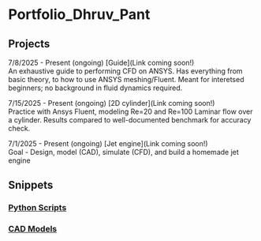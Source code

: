 # Portfolio_Dhruv_Pant

## Projects

7/8/2025 - Present (ongoing)
[Guide](Link coming soon!)  
An exhaustive guide to performing CFD on ANSYS. Has everything from basic theory, to how to use ANSYS meshing/Fluent. Meant for interetsed beginners; no background in fluid dynamics required.

7/15/2025 - Present (ongoing)
[2D cylinder](Link coming soon!)  
Practice with Ansys Fluent, modeling Re=20 and Re=100 Laminar flow over a cylinder. Results compared to well-documented benchmark for accuracy check.

7/1/2025 - Present (ongoing)
[Jet engine](Link coming soon!)  
Goal - Design, model (CAD), simulate (CFD), and build a homemade jet engine

## Snippets

### [Python Scripts](https://github.com/DuPont57/Python-Scripts/)

### [CAD Models]()
